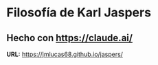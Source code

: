 # Filosofía de Karl Jaspers

## Hecho con https://claude.ai/

**URL:** https://jmlucas68.github.io/jaspers/
